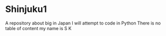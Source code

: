 # Shinjuku1
A repository about big in Japan 
I will attempt to code in Python
There is no table of content
my name is S K
